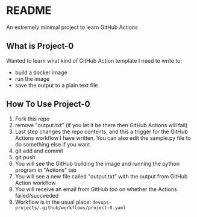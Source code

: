 # README

An extremely minimal project to learn GitHub Actions

## What is Project-0
Wanted to learn what kind of GitHub Action template I need to write to:
- build a docker image
- run the image 
- save the output to a plain text file

## How To Use Project-0
1. Fork this repo
2. remove "output.txt" (if you let it be there then GitHub Actions will fail)
3. Last step changes the repo contents, and this a trigger for the GitHub Actions workflow I have written. You can also edit the sample.py file to do something else if you want
4. git add and commit
5. git push
6. You will see the GitHub building the image and running the python program in "Actions" tab 
7. You will see a new file called "output.txt" with the output from GitHub Action workflow
8. You will receive an email from GitHub too on whether the Actions failed/succeeded
9. Workflow is in the usual place: `devops-projects/.github/workflows/project-0.yaml`



